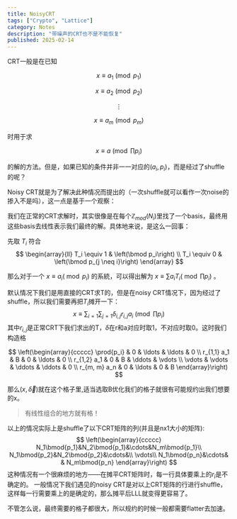 ```yaml
---
title: NoisyCRT
tags: ["Crypto", "Lattice"]
category: Notes
description: "带噪声的CRT也不是不能恢复"
published: 2025-02-14
---
```


CRT一般是在已知

$$x\equiv{a_1}\pmod{p_1}$$

$$x\equiv{a_2}\pmod{p_2}$$

$$\vdots$$

$$x\equiv{a_m}\pmod{p_m}$$

时用于求

$$x\equiv{a}\pmod{\prod{p_i}}$$

的解的方法。但是，如果已知的条件并非一一对应的$(a_i,p_i)$，而是经过了shuffle的呢？

Noisy CRT就是为了解决此种情况而提出的（一次shuffle就可以看作一次noise的掺入不是吗），这一点是基于一个观察：

我们在正常的CRT求解时，其实很像是在每个$\mathbb{Z}_{mod}(N_i)$里找了一个basis，最终用这些basis去线性表示我们最终的解。具体地来说，是这么一回事：

先取 $T_i$ 符合
$$
\begin{array}{ll}
T_i \equiv 1 & \left(\bmod p_i\right) \\
T_i \equiv 0 & \left(\bmod p_{j \neq i}\right)
\end{array}
$$

那么对于一个 $x \equiv a_i\left(\bmod p_i\right)$ 的系統，可以得出解为 $x \equiv \sum a_i T_i\left(\bmod \prod p_i\right)$ 。

默认情况下我们是用直接的CRT求T的，但是在noisy CRT情况下，因为经过了shuffle，所以我们需要再把$T_i$摊开一下：
$$x\equiv \sum_{i=1}\sum_{j=1}\delta_{i,j} r_{i,j}a_i\pmod{\prod{p_i}}$$
其中$r_{i,j}$是正常CRT下我们求出的T，$\delta$在r和a对应时取1，不对应时取0。这时我们构造格

$$
\left(\begin{array}{ccccc}
\prod{p_i} & 0 & \ldots & \ldots & 0 \\
r_{1,1} a_1 & B & 0 & \ldots & 0 \\
r_{1,2} a_1 & 0 & B & \ddots & \vdots \\
\vdots & \vdots & \ddots & \ddots & 0 \\
r_{m, m} a_n & 0 & \ldots & 0 & B
\end{array}\right)
$$

那么$(x,\overrightarrow{\delta})$就在这个格子里,适当选取B优化我们的格子就很有可能规约出我们想要的x。

> 有线性组合的地方就有格！

以上的情况实际上是shuffle了以下CRT矩阵的列(并且是nx1大小的矩阵):
$$
\left(\begin{array}{ccccc}
N_1\bmod{p_1}&N_2\bmod{p_1}&\cdots&N_m\bmod{p_1}\\
N_1\bmod{p_2}&N_2\bmod{p_2}&\cdots&\\
\vdots\\
N_1\bmod{p_n}&\cdots& & N_m\bmod{p_n}
\end{array}\right)
$$
这种情况有一个很麻烦的地方——在摊平CRT矩阵时，每一行具体要乘上的$r_i$是不确定的。
一般情况下我们遇见的noisy CRT是对以上CRT矩阵的行进行shuffle，这样每一行需要乘上的是确定的，那么摊平后LLL就变得更容易了。

不管怎么说，最终需要的格子都很大，所以规约的时候一般都需要flatter去加速。


